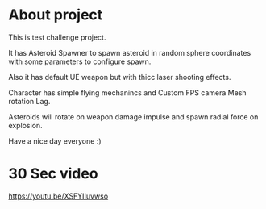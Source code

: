 # About project
This is test challenge project.

It has Asteroid Spawner to spawn asteroid in random sphere coordinates with some parameters to configure spawn.

Also it has default UE weapon but with thicc laser shooting effects.

Character has simple flying mechanincs and Custom FPS camera Mesh rotation Lag.

Asteroids will rotate on weapon damage impulse and spawn radial force on explosion.

Have a nice day everyone :)

# 30 Sec video
https://youtu.be/XSFYIIuvwso
